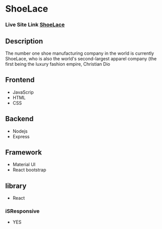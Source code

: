 #  ShoeLace

### Live Site Link [ShoeLace](https://shoelace-4c4a8.web.app/)


## Description
The number one shoe manufacturing company in the world is currently ShoeLace, who is also the world's second-largest apparel company (the first being the luxury fashion empire, Christian Dio


## Frontend 
  * JavaScrip
  * HTML
  * CSS

## Backend
  * Nodejs
  * Express
  

## Framework
  * Material UI
  * React bootstrap
  
  
  
## library
  * React 
  
  
 ### iSResponsive 
  * YES


